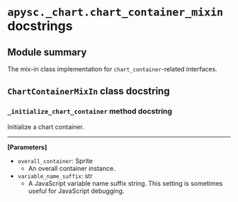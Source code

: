 # `apysc._chart.chart_container_mixin` docstrings

## Module summary

The mix-in class implementation for `chart_container`-related interfaces.

## `ChartContainerMixIn` class docstring

### `_initialize_chart_container` method docstring

Initialize a chart container.<hr>

**[Parameters]**

- `overall_container`: Sprite
  - An overall container instance.
- `variable_name_suffix`: str
  - A JavaScript variable name suffix string. This setting is sometimes useful for JavaScript debugging.